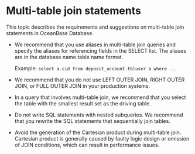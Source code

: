 # Multi-table join statements

This topic describes the requirements and suggestions on multi-table join statements in OceanBase Database.

* We recommend that you use aliases in multi-table join queries and specify the aliases for referencing fields in the SELECT list. The aliases are in the database name.table name format.

   Example: `select a.cid from deposit_account.tbluser a where ...`

* We recommend that you do not use LEFT OUTER JOIN, RIGHT OUTER JOIN, or FULL OUTER JOIN in your production systems.

* In a query that involves multi-table join, we recommend that you select the table with the smallest result set as the driving table.

* Do not write SQL statements with nested subqueries. We recommend that you rewrite the SQL statements that sequentially join tables.

* Avoid the generation of the Cartesian product during multi-table join. Cartesian product is generally caused by faulty logic design or omission of JOIN conditions, which can result in performance issues.
